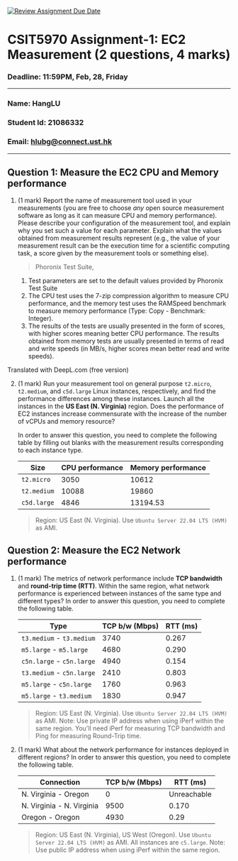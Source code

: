 [![Review Assignment Due Date](https://classroom.github.com/assets/deadline-readme-button-22041afd0340ce965d47ae6ef1cefeee28c7c493a6346c4f15d667ab976d596c.svg)](https://classroom.github.com/a/IAASVEAZ)
# CSIT5970 Assignment-1: EC2 Measurement (2 questions, 4 marks)

### Deadline: 11:59PM, Feb, 28, Friday

---

### Name: HangLU
### Student Id: 21086332
### Email: hlubg@connect.ust.hk

---

## Question 1: Measure the EC2 CPU and Memory performance

1. (1 mark) Report the name of measurement tool used in your measurements (you are free to choose *any* open source measurement software as long as it can measure CPU and memory performance). Please describe your configuration of the measurement tool, and explain why you set such a value for each parameter. Explain what the values obtained from measurement results represent (e.g., the value of your measurement result can be the execution time for a scientific computing task, a score given by the measurement tools or something else).

    > Phoronix Test Suite,
    1. Test parameters are set to the default values provided by Phoronix Test Suite
    2. The CPU test uses the 7-zip compression algorithm to measure CPU performance, and the memory test uses the RAMSpeed benchmark to measure memory performance (Type: Copy - Benchmark: Integer).
    3. The results of the tests are usually presented in the form of scores, with higher scores meaning better CPU performance. The results obtained from memory tests are usually presented in terms of read and write speeds (in MB/s, higher scores mean better read and write speeds).

Translated with DeepL.com (free version)

2. (1 mark) Run your measurement tool on general purpose `t2.micro`, `t2.medium`, and `c5d.large` Linux instances, respectively, and find the performance differences among these instances. Launch all the instances in the **US East (N. Virginia)** region. Does the performance of EC2 instances increase commensurate with the increase of the number of vCPUs and memory resource?

    In order to answer this question, you need to complete the following table by filling out blanks with the measurement results corresponding to each instance type.

    | Size        | CPU performance | Memory performance |
    | ----------- | --------------- | ------------------ |
    | `t2.micro` |       3050       |      10612         |
    | `t2.medium`|      10088       |      19860         |
    | `c5d.large`|       4846       |      13194.53      |

    > Region: US East (N. Virginia). Use `Ubuntu Server 22.04 LTS (HVM)` as AMI.

## Question 2: Measure the EC2 Network performance

1. (1 mark) The metrics of network performance include **TCP bandwidth** and **round-trip time (RTT)**. Within the same region, what network performance is experienced between instances of the same type and different types? In order to answer this question, you need to complete the following table.

    | Type                      | TCP b/w (Mbps) | RTT (ms) |
    | ------------------------- | -------------- | -------- |
    | `t3.medium` - `t3.medium` | 3740           |  0.267   |
    | `m5.large` - `m5.large`   | 4680           |  0.290   |
    | `c5n.large` - `c5n.large` | 4940           |  0.154   |
    | `t3.medium` - `c5n.large` | 2410           |  0.803   |
    | `m5.large` - `c5n.large`  | 1760           |  0.963   |
    | `m5.large` - `t3.medium`  | 1830           |  0.947   |

    > Region: US East (N. Virginia). Use `Ubuntu Server 22.04 LTS (HVM)` as AMI. Note: Use private IP address when using iPerf within the same region. You'll need iPerf for measuring TCP bandwidth and Ping for measuring Round-Trip time.

2. (1 mark) What about the network performance for instances deployed in different regions? In order to answer this question, you need to complete the following table.

    | Connection                | TCP b/w (Mbps) | RTT (ms) |
    | ------------------------- | -------------- | -------- |
    | N. Virginia - Oregon      |      0         |Unreachable|
    | N. Virginia - N. Virginia |   9500         |   0.170  |
    | Oregon - Oregon           |   4930         |   0.29   |
 
    > Region: US East (N. Virginia), US West (Oregon). Use `Ubuntu Server 22.04 LTS (HVM)` as AMI. All instances are `c5.large`. Note: Use public IP address when using iPerf within the same region.
